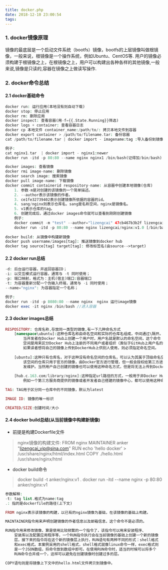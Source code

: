 ```yaml
---
title: docker.php
date: 2018-12-10 23:00:54
tags:
---
```

### 1. docker镜像原理
镜像的最底层是一个启动文件系统（bootfs）镜像，bootfs的上层镜像叫做根镜像，一般来说，根镜像是一个操作系统，例如Ubuntu、CentOS等.
用户的镜像必须构建于根镜像之上，在根镜像之上，用户可以构建出各种各样的其他镜像,一般来说,镜像是只读的,容器在镜像之上做读写操作.

### 2. docker命令总结
#### 2.1 docker基础命令
```php
docker run: 运行应用(本地没有则自动下载)
docker stop: 停止应用
docker rm: 删除应用
docker inspect: 查看容器(用-f={{.State.Running}}筛选)
docker logs + container: 查看容器日志
docker cp 本地文件 container_name:/path/to/: 拷贝本地文件到容器
docker export container > /path/to/filename.tar: 备份容器
cat /path/to/filename.tar | docker import - imagename:tag :导入备份到镜像(docker run即可运行)

例子:
cat nginx1.tar  | docker import - nginx1:newer
docker run -itd -p 80:80 --name nginx nginx1 /bin/bash(记得加/bin/bash) 

docker images: 查看镜像
docker rmi image-name: 删除镜像
docker search image: 搜索镜像
docker pull image-name: 下载镜像
docker commit containerid respository-name: 从容器中创建本地镜像(仓库)
    1. 参数-m是对创建的该镜像的一个简单描述。
    2. --author表示该镜像的作者。
    3. ce1fe32739402表示创建镜像所依据的容器的id。
    4. sang/nginx则表示仓库名，sang是名称空间，nginx是镜像名。
    5. v1表示仓库的tag。
    6. 创建完成后，通过docker images命令就可以查看到刚刚创建镜像
    例子: 
    docker commit -m "test" --author="lizengcai" 47cb467b3b2f lizengcai/nginx:v1.0
    docker run -itd -p 80:80 --name nginx lizengcai/nginx:v1.0 [/bin/bash]
    
docker build: 从镜像中构建新镜像
docker push username/images[tag]: 推送镜像到docker hub
docker tag source[tag] target[tag]: 修改标签名(由source-->target)
```

#### 2.2 docker run总结
```php
-d: 后台运行容器，并返回容器ID；
-i: 以交互模式运行容器，通常与 -t 同时使用；
-p: 端口映射，格式为：主机(宿主)端口:容器端口
-t: 为容器重新分配一个伪输入终端，通常与 -i 同时使用；
--name="nginx": 为容器指定一个名称；

例子:
docker run -itd -p 8080:80 --name nginx  nginx 运行image镜像
docker exec -it nginx /bin/bash //进入容器
```
#### 2.3 docker images总结
```php
RESPOSITORY: 仓库名称,存放同一类型的镜像,有一下几种命名方式
    [namespace\ubuntu]:这种仓库名称由命名空间和实际的仓库名组成，中间通过\隔开。
        当开发者在Docker Hub上创建一个用户时，用户名就是默认的命名空间，这个命令
        空间是用来区分Docker Hub上注册的不同用户或者组织（类似于GitHub上用户名的作用），
        如果读者想将自己的镜像上传到DockerHub上供别人使用，则必须指定命名空间。
        
    [ubuntu]:这种只有仓库名，对于这种没有命名空间的仓库名，可以认为其属于顶级命名空间，
        该空间的仓库只用于官方的镜像，由Docker官方进行管理，但一般会授权给第三方进行开
        发维护。当然用户自己创建的镜像也可以使用这种命名方式，但是将无法上传到Docker Hub上共享
        
    [hub.c.163.com/library/nginx]:这种指定url路径的方式，一般用于非Docker Hub上的镜像命名，
        例如一个第三方服务商提供的镜像或者开发者自己搭建的镜像中心，都可以使用这种命名方式命名。

TAG: TAG用于区分同一仓库中的不同镜像，默认为latest

IMAGE ID: 镜像的唯一标识

CREATED/SIZE:创建时间/大小
```

#### 2.4 docker build总结(从当前镜像中构建新镜像)
- 前提是构建Dockerfile文件
> nginx镜像的构建文件:
> FROM nginx
> MAINTAINER anker "lizengcai_vip@sina.com"
> RUN echo 'hello docker' > /usr/share/nginx/html/index.html
> COPY ./hello.html /usr/share/nginx/html

- docker build命令
> docker build -t anker/nginx:v1 .
> docker run -itd --name nginx -p 80:80 anker/nginx:v1

```php
参数解释:
-t: tag list.格式为name:tag
.: 指的是dockerfile的路径(上下文)

FROM nginx表示该镜像的构建，以已有的nginx镜像为基础，在该镜像的基础上构建。

MAINTAINER指令用来声明创建镜像的作者信息以及邮箱信息，这个命令不是必须的。

RUN指令用来修改镜像，算是使用比较频繁的一个指令了，该指令可以用来安装程序、
    安装库以及配置应用程序等，一个RUN指令执行会在当前镜像的基础上创建一个新的镜像
    层，接下来的指令将在这个新的镜像层上执行，RUN语句有两种不同的形式：shell格式
    和exec格式。本案例采用的shell格式，shell格式就像linux命令一样，exec格式则
    是一个JSON数组，将命令放到数组中即可。在使用RUN命令时，适当的时候可以将多个
    RUN命令合并成一个，这样可以避免在创建镜像时创建过多的层。

COPY语句则是将镜像上下文中的hello.html文件拷贝到镜像中。
```